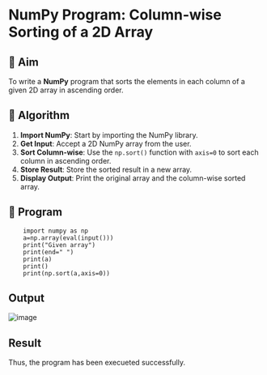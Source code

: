 # NumPy Program: Column-wise Sorting of a 2D Array

## 🎯 Aim
To write a **NumPy** program that sorts the elements in each column of a given 2D array in ascending order.

## 🧠 Algorithm

1. **Import NumPy**: Start by importing the NumPy library.
2. **Get Input**: Accept a 2D NumPy array from the user.
3. **Sort Column-wise**: Use the `np.sort()` function with `axis=0` to sort each column in ascending order.
4. **Store Result**: Store the sorted result in a new array.
5. **Display Output**: Print the original array and the column-wise sorted array.

## 🧾 Program
        import numpy as np
        a=np.array(eval(input()))
        print("Given array")
        print(end=" ")
        print(a)
        print()
        print(np.sort(a,axis=0))

## Output
![image](https://github.com/user-attachments/assets/cd685e4e-82cf-4d11-8223-479876884ad6)


## Result
Thus, the program has been execueted successfully.

